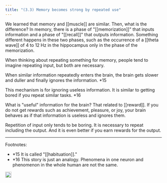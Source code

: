 ```yaml
---
title: "(3.3) Memory becomes strong by repeated use"
---
```


We learned that memory and [[muscle]] are similar. Then, what is the difference? In memory, there is a phase of "[[memorization]]" that inputs information and a phase of "[[recall]]" that outputs information. Something different happens in these two phases, such as the occurrence of a [[theta wave]] of 4 to 12 Hz in the hippocampus only in the phase of the memorization.

When thinking about repeating something for memory, people tend to imagine repeating input, but both are necessary.

When similar information repeatedly enters the brain, the brain gets slower and duller and finally ignores the information. *15

This mechanism is for ignoring useless information. It is similar to getting bored if you repeat similar tasks. *16

What is "useful" information for the brain? That related to [[reward]]. If you do not get rewards such as achievement, pleasure, or joy, your brain behaves as if that information is useless and ignores them.


Repetition of input only tends to be boring. It is necessary to repeat including the output. And it is even better if you earn rewards for the output.

---

Footnotes:

- *15 It is called "[[habituation]]."
- *16 This story is just an analogy. Phenomena in one neuron and phenomenon in the whole human are not the same.
<img src='https://scrapbox.io/api/pages/nishio/en/icon' alt='en.icon' height="19.5"/>